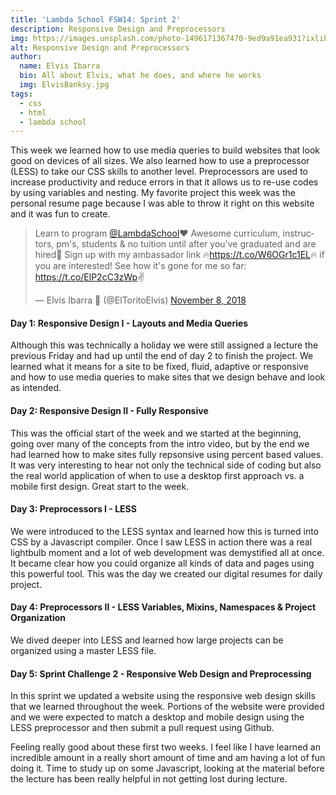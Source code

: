 ```yaml
---
title: 'Lambda School FSW14: Sprint 2'
description: Responsive Design and Preprocessors
img: https://images.unsplash.com/photo-1496171367470-9ed9a91ea931?ixlib=rb-1.2.1&ixid=MXwxMjA3fDB8MHxwaG90by1wYWdlfHx8fGVufDB8fHw%3D&auto=format&fit=crop&w=1350&q=80
alt: Responsive Design and Preprocessors
author:
  name: Elvis Ibarra
  bio: All about Elvis, what he does, and where he works
  img: ElvisBanksy.jpg
tags:
  - css
  - html
  - lambda school
---
```


<section class="weekly">
    <p class="intro">This week we learned how to use media queries to build websites that look good on devices of all
      sizes. We also learned how to use a preprocessor (LESS) to take our CSS skills to another level. Preprocessors
      are used to increase productivity and reduce errors in that it allows us to re-use codes by using variables and
      nesting. My favorite project this week was the personal resume page because I was able to throw it right on
      this website and it was fun to create.   <blockquote class="twitter-tweet" data-lang="en"><p lang="en" dir="ltr">Learn to program <a href="https://twitter.com/LambdaSchool?ref_src=twsrc%5Etfw">@LambdaSchool</a>❤️ Awesome curriculum, instructors, pm&#39;s, students &amp; no tuition until after you&#39;ve graduated and are hired🤯 Sign up with my ambassador link 🔥<a href="https://t.co/W6OGr1c1EL">https://t.co/W6OGr1c1EL</a>🔥 if you are interested! See how it&#39;s gone for me so far: <a href="https://t.co/ElP2cC3zWp">https://t.co/ElP2cC3zWp</a>✌️</p>&mdash; Elvis Ibarra 🐃 (@ElToritoElvis) <a href="https://twitter.com/ElToritoElvis/status/1060406384431230976?ref_src=twsrc%5Etfw">November 8, 2018</a></blockquote>
      <script async src="https://platform.twitter.com/widgets.js" charset="utf-8"></script></p>
    <div class="top-content">
      <div class="text-content">
        <h4><span class="daytags">Day 1:</span> <span class="day">Responsive Design I - Layouts and Media Queries</span></h4>
        <p>Although this was technically a holiday we were still assigned a lecture the previous Friday and had up
          until the end of day 2 to finish the project. We learned what it means for a site to be fixed, fluid,
          adaptive or responsive and how to use media queries to make sites that we design behave and look as
          intended. </p>
      </div>
      <div class="text-content">
        <h4><span class="daytags">Day 2:</span> <span class="day">Responsive Design II - Fully Responsive </span></h4>
        <p>This was the official start of the week and we started at the beginning, going over many of the concepts
          from the intro video, but by the end we had learned how to make sites fully repsonsive using percent based
          values. It was very interesting to hear not only the technical side of coding but also the real world
          application of when to use a desktop first approach vs. a mobile first design. Great start to the week. </p>
      </div>
      <div class="text-content">
        <h4><span class="daytags">Day 3:</span> <span class="day">Preprocessors I - LESS</span></h4>
        <p>We were introduced to the LESS syntax and learned how this is turned into CSS by a Javascript compiler.
          Once I saw LESS in action there was a real lightbulb moment and a lot of web development was demystified
          all at once. It became clear how you could organize all kinds of data and pages using this powerful tool.
          This was the day we created our digital resumes for daily project. </p>
      </div>
      <div class="text-content">
        <h4><span class="daytags">Day 4:</span> <span class="day">Preprocessors II - LESS Variables, Mixins,
            Namespaces & Project Organization </span></h4>
        <p>We dived deeper into LESS and learned how large projects can be organized using a master LESS file.</p>
      </div>
      <div class="text-content">
        <h4><span class="daytags">Day 5:</span> <span class="day">Sprint Challenge 2 - Responsive Web Design and
            Preprocessing</span></h4>
        <p> In this sprint we updated a website using the responsive web design skills that we learned throughout the
          week. Portions of the website were provided and we were expected to match a desktop and mobile design using
          the LESS preprocessor and then submit a pull request using Github.</p>
      </div>
      <p class="weeklyp"> Feeling really good about these first two weeks. I feel like I have learned an incredible
        amount in a really short amount of time and am having a lot of fun doing it. Time to study up on some
        Javascript, looking at the material before the lecture has been really helpful in not getting lost during
        lecture.</p>
    </div>
  </section>
